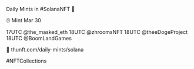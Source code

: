 Daily Mints in #SolanaNFT 🚀

⏰ Mint Mar 30

17UTC @the_masked_eth
18UTC @zhroomsNFT
18UTC @theeDogeProject
18UTC @BoomLandGames

🔗 thunft.com/daily-mints/solana

#NFTCollections